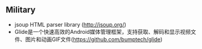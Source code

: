 ## Military
- jsoup HTML parser library (http://jsoup.org/)
- Glide是一个快速高效的Android媒体管理框架，支持获取、解码和显示视频文件、图片和动画GIF文件(https://github.com/bumptech/glide)